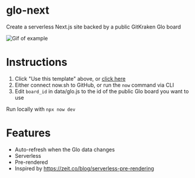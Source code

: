 # glo-next
Create a serverless Next.js site backed by a public GitKraken Glo board

![Gif of example](https://kapture-imwgmxttpp.now.sh/)

# Instructions

1. Click "Use this template" above, or [click here](https://github.com/James-Quigley/glo-next/generate)
1. Either connect now.sh to GitHub, or run the `now` command via CLI
1. Edit `board_id` in data/glo.js to the id of the public Glo board you want to use

Run locally with `npx now dev`

# Features

* Auto-refresh when the Glo data changes
* Serverless
* Pre-rendered
* Inspired by https://zeit.co/blog/serverless-pre-rendering